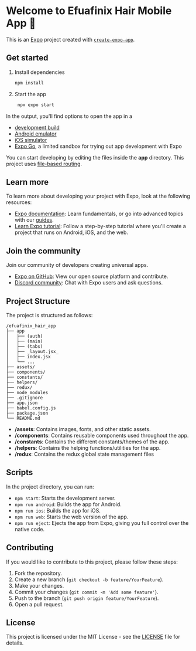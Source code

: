 # Welcome to Efuafinix Hair Mobile App 👋

This is an [Expo](https://expo.dev) project created with [`create-expo-app`](https://www.npmjs.com/package/create-expo-app).

## Get started

1. Install dependencies

   ```bash
   npm install
   ```

2. Start the app

   ```bash
    npx expo start
   ```

In the output, you'll find options to open the app in a

- [development build](https://docs.expo.dev/develop/development-builds/introduction/)
- [Android emulator](https://docs.expo.dev/workflow/android-studio-emulator/)
- [iOS simulator](https://docs.expo.dev/workflow/ios-simulator/)
- [Expo Go](https://expo.dev/go), a limited sandbox for trying out app development with Expo

You can start developing by editing the files inside the **app** directory. This project uses [file-based routing](https://docs.expo.dev/router/introduction).

## Learn more

To learn more about developing your project with Expo, look at the following resources:

- [Expo documentation](https://docs.expo.dev/): Learn fundamentals, or go into advanced topics with our [guides](https://docs.expo.dev/guides).
- [Learn Expo tutorial](https://docs.expo.dev/tutorial/introduction/): Follow a step-by-step tutorial where you'll create a project that runs on Android, iOS, and the web.

## Join the community

Join our community of developers creating universal apps.

- [Expo on GitHub](https://github.com/expo/expo): View our open source platform and contribute.
- [Discord community](https://chat.expo.dev): Chat with Expo users and ask questions.

## Project Structure

The project is structured as follows:

```
/efuafinix_hair_app
├── app
│   ├── (auth)
│   ├── (main)
│   ├── (tabs)
│   ├── _layout.jsx_
│   ├── index.jsx
│   └── ...
├── assets/
├── components/
├── constants/
├── helpers/
├── redux/
├── node_modules
├── .gitignore
├── app.json
├── babel.config.js
├── package.json
└── README.md
```

- **/assets**: Contains images, fonts, and other static assets.
- **/components**: Contains reusable components used throughout the app.
- **/constants**: Contains the different constants/themes of the app.
- **/helpers**: Contains the helping functions/utilities for the app.
- **/redux**: Contains the redux global state management files

## Scripts

In the project directory, you can run:

- `npm start`: Starts the development server.
- `npm run android`: Builds the app for Android.
- `npm run ios`: Builds the app for iOS.
- `npm run web`: Starts the web version of the app.
- `npm run eject`: Ejects the app from Expo, giving you full control over the native code.

## Contributing

If you would like to contribute to this project, please follow these steps:

1. Fork the repository.
2. Create a new branch (`git checkout -b feature/YourFeature`).
3. Make your changes.
4. Commit your changes (`git commit -m 'Add some feature'`).
5. Push to the branch (`git push origin feature/YourFeature`).
6. Open a pull request.

## License

This project is licensed under the MIT License - see the [LICENSE](LICENSE) file for details.
